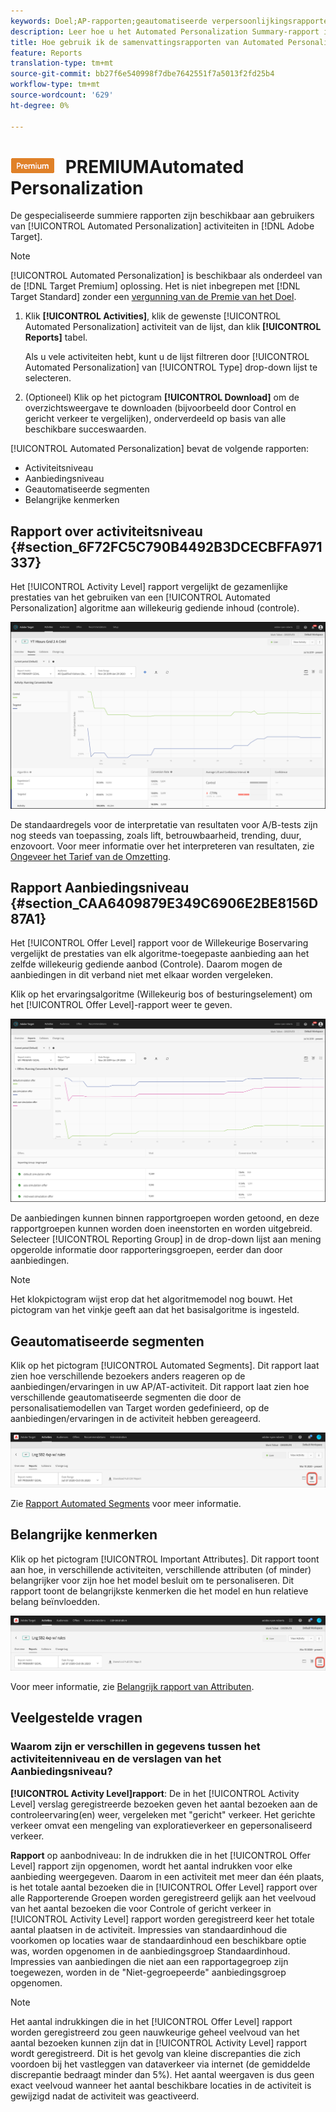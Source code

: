 ```yaml
---
keywords: Doel;AP-rapporten;geautomatiseerde verpersoonlijkingsrapporten;activiteitenniveau-rapport;bied niveaurapport aan;bied detailrapport aan;faq
description: Leer hoe u het Automated Personalization Summary-rapport in Adobe Target interpreteert. U kunt op de Geautomatiseerde Segmenten en de Belangrijke rapporten van Attributen van dit rapport schakelen.
title: Hoe gebruik ik de samenvattingsrapporten van Automated Personalization?
feature: Reports
translation-type: tm+mt
source-git-commit: bb27f6e540998f7dbe7642551f7a5013f2fd25b4
workflow-type: tm+mt
source-wordcount: '629'
ht-degree: 0%

---
```



# ![Samenvattingsrapporten ](/help/assets/premium.png) PREMIUMAutomated Personalization

De gespecialiseerde summiere rapporten zijn beschikbaar aan gebruikers van [!UICONTROL Automated Personalization] activiteiten in [!DNL Adobe Target].

>[!NOTE]
>
>[!UICONTROL Automated Personalization] is beschikbaar als onderdeel van de  [!DNL Target Premium] oplossing. Het is niet inbegrepen met [!DNL Target Standard] zonder een [vergunning van de Premie van het Doel](/help/c-intro/intro.md#premium).

1. Klik **[!UICONTROL Activities]**, klik de gewenste [!UICONTROL Automated Personalization] activiteit van de lijst, dan klik **[!UICONTROL Reports]** tabel.

   Als u vele activiteiten hebt, kunt u de lijst filtreren door [!UICONTROL Automated Personalization] van [!UICONTROL Type] drop-down lijst te selecteren.

1. (Optioneel) Klik op het pictogram **[!UICONTROL Download]** om de overzichtsweergave te downloaden (bijvoorbeeld door Control en gericht verkeer te vergelijken), onderverdeeld op basis van alle beschikbare succeswaarden.

[!UICONTROL Automated Personalization] bevat de volgende rapporten:

* Activiteitsniveau
* Aanbiedingsniveau
* Geautomatiseerde segmenten
* Belangrijke kenmerken

## Rapport over activiteitsniveau {#section_6F72FC5C790B4492B3DCECBFFA971337}

Het [!UICONTROL Activity Level] rapport vergelijkt de gezamenlijke prestaties van het gebruiken van een [!UICONTROL Automated Personalization] algoritme aan willekeurig gediende inhoud (controle).

![Rapport over activiteitsniveau](/help/c-reports/assets/box_plot_ap.png)

De standaardregels voor de interpretatie van resultaten voor A/B-tests zijn nog steeds van toepassing, zoals lift, betrouwbaarheid, trending, duur, enzovoort. Voor meer informatie over het interpreteren van resultaten, zie [Ongeveer het Tarief van de Omzetting](/help/c-reports/conversion-rate.md#concept_2D9FEDE8F94A485DAC86D611BFBDC844).

## Rapport Aanbiedingsniveau {#section_CAA6409879E349C6906E2BE8156D87A1}

Het [!UICONTROL Offer Level] rapport voor de Willekeurige Boservaring vergelijkt de prestaties van elk algoritme-toegepaste aanbieding aan het zelfde willekeurig gediende aanbod (Controle). Daarom mogen de aanbiedingen in dit verband niet met elkaar worden vergeleken.

Klik op het ervaringsalgoritme (Willekeurig bos of besturingselement) om het [!UICONTROL Offer Level]-rapport weer te geven.

![](assets/ap_OfferLevelRpt.png)

De aanbiedingen kunnen binnen rapportgroepen worden getoond, en deze rapportgroepen kunnen worden doen ineenstorten en worden uitgebreid. Selecteer [!UICONTROL Reporting Group] in de drop-down lijst aan mening opgerolde informatie door rapporteringsgroepen, eerder dan door aanbiedingen.

>[!NOTE]
>
>Het klokpictogram wijst erop dat het algoritmemodel nog bouwt. Het pictogram van het vinkje geeft aan dat het basisalgoritme is ingesteld.

## Geautomatiseerde segmenten

Klik op het pictogram [!UICONTROL Automated Segments]. Dit rapport laat zien hoe verschillende bezoekers anders reageren op de aanbiedingen/ervaringen in uw AP/AT-activiteit. Dit rapport laat zien hoe verschillende geautomatiseerde segmenten die door de personalisatiemodellen van Target worden gedefinieerd, op de aanbiedingen/ervaringen in de activiteit hebben gereageerd.

![Pictogram Automatisch segment](/help/c-reports/assets/icon-automated-sements-ap.png)

Zie [Rapport Automated Segments](/help/c-reports/c-personalization-insights-reports/automated-segments-report.md) voor meer informatie.

## Belangrijke kenmerken

Klik op het pictogram [!UICONTROL Important Attributes]. Dit rapport toont aan hoe, in verschillende activiteiten, verschillende attributen (of minder) belangrijker voor zijn hoe het model besluit om te personaliseren. Dit rapport toont de belangrijkste kenmerken die het model en hun relatieve belang beïnvloedden.

![Pictogram Belangrijke kenmerken](/help/c-reports/assets/icon-important-attributes-ap.png)

Voor meer informatie, zie [Belangrijk rapport van Attributen](/help/c-reports/c-personalization-insights-reports/important-attributes-report.md).

## Veelgestelde vragen

### Waarom zijn er verschillen in gegevens tussen het activiteitenniveau en de verslagen van het Aanbiedingsniveau?

**[!UICONTROL Activity Level]rapport**: De in het  [!UICONTROL Activity Level] verslag geregistreerde bezoeken geven het aantal bezoeken aan de controleervaring(en) weer, vergeleken met &quot;gericht&quot; verkeer. Het gerichte verkeer omvat een mengeling van exploratieverkeer en gepersonaliseerd verkeer.

**Rapport** op aanbodniveau: In de indrukken die in het  [!UICONTROL Offer Level] rapport zijn opgenomen, wordt het aantal indrukken voor elke aanbieding weergegeven. Daarom in een activiteit met meer dan één plaats, is het totale aantal bezoeken die in [!UICONTROL Offer Level] rapport over alle Rapporterende Groepen worden geregistreerd gelijk aan het veelvoud van het aantal bezoeken die voor Controle of gericht verkeer in [!UICONTROL Activity Level] rapport worden geregistreerd keer het totale aantal plaatsen in de activiteit. Impressies van standaardinhoud die voorkomen op locaties waar de standaardinhoud een beschikbare optie was, worden opgenomen in de aanbiedingsgroep Standaardinhoud. Impressies van aanbiedingen die niet aan een rapportagegroep zijn toegewezen, worden in de &quot;Niet-gegroepeerde&quot; aanbiedingsgroep opgenomen.

>[!NOTE]
>
>Het aantal indrukkingen die in het [!UICONTROL Offer Level] rapport worden geregistreerd zou geen nauwkeurige geheel veelvoud van het aantal bezoeken kunnen zijn dat in [!UICONTROL Activity Level] rapport wordt geregistreerd. Dit is het gevolg van kleine discrepanties die zich voordoen bij het vastleggen van dataverkeer via internet (de gemiddelde discrepantie bedraagt minder dan 5%). Het aantal weergaven is dus geen exact veelvoud wanneer het aantal beschikbare locaties in de activiteit is gewijzigd nadat de activiteit was geactiveerd.
